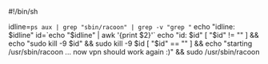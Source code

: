 #!/bin/sh

idline=`ps aux | grep "sbin/racoon" | grep -v "grep "`
echo "idline: $idline"
id=`echo "$idline" | awk '{print $2}'`
echo "id: $id"
[ "$id" != "" ] && echo "sudo kill -9 $id" && sudo kill -9 $id
[ "$id" == "" ] && echo "starting /usr/sbin/racoon ... now vpn should work again :)" && sudo /usr/sbin/racoon
